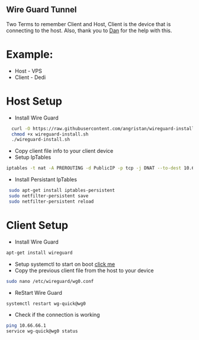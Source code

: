 ## Wire Guard Tunnel

Two Terms to remember Client and Host,
Client is the device that is connecting to the host.
Also, thank you to [Dan](https://danbot.host) for the help with this.

# Example:
 - Host - VPS
 - Client - Dedi

# Host Setup
- Install Wire Guard 
```bash
  curl -O https://raw.githubusercontent.com/angristan/wireguard-install/master/wireguard-install.sh
  chmod +x wireguard-install.sh
  ./wireguard-install.sh
```
- Copy client file info to your client device
- Setup IpTables 
```bash
iptables -t nat -A PREROUTING -d PublicIP -p tcp -j DNAT --to-dest 10.66.66.2 
```
- Install Persistant IpTables
```bash
 sudo apt-get install iptables-persistent 
 sudo netfilter-persistent save
 sudo netfilter-persistent reload
```

# Client Setup
- Install Wire Guard
```bash
apt-get install wireguard
```
- Setup systemctl to start on boot [click me](https://www.ivpn.net/knowledgebase/linux/linux-autostart-wireguard-in-systemd/)
- Copy the previous client file from the host to your device
```bash
sudo nano /etc/wireguard/wg0.conf
```
- ReStart Wire Guard
```bash
systemctl restart wg-quick@wg0
```
- Check if the connection is working
```bash
ping 10.66.66.1
service wg-quick@wg0 status
```
